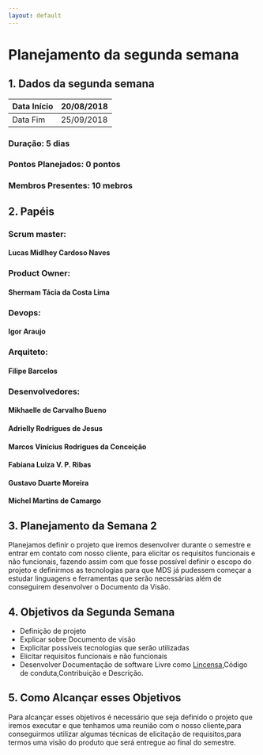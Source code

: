 ```yaml
---
layout: default
---
```


# Planejamento  da segunda semana 

## 1. Dados da segunda semana

|Data Início | 20/08/2018 |
|----------|----------|
|Data Fim    | 25/09/2018 |


### Duração: 5 dias
### Pontos Planejados: 0 pontos
### Membros Presentes: 10 mebros

## 2. Papéis  
### Scrum master:
#### Lucas Midlhey Cardoso Naves	
### Product Owner: 
#### Shermam Tácia da Costa Lima
### Devops: 
#### Igor Araujo
### Arquiteto: 
#### Filipe Barcelos
### Desenvolvedores:
#### Mikhaelle de Carvalho Bueno	
#### Adrielly Rodrigues de Jesus	
#### Marcos Vinícius Rodrigues da Conceição	
#### Fabiana Luiza V. P. Ribas	
#### Gustavo Duarte Moreira	
#### Michel Martins de Camargo

## 3. Planejamento da Semana 2

Planejamos definir o projeto que iremos desenvolver durante o semestre e entrar em contato com nosso cliente, para elicitar os requisitos funcionais e não funcionais, fazendo assim com que fosse possível definir o escopo do projeto e definirmos as tecnologias para que MDS já pudessem começar a estudar linguagens e ferramentas que serão necessárias além de conseguirem desenvolver o Documento da Visão.




## 4. Objetivos da Segunda Semana

*  Definição de projeto
* Explicar sobre Documento de visão
* Explicitar possíveis tecnologias que serão utilizadas
* Elicitar requisitos funcionais e não funcionais 
* Desenvolver Documentação de software Livre como [Lincensa](https://github.com/fga-eps-mds/2018.2-NaturalSearch/issues/9),Código de conduta,Contribuição e Descrição.

## 5. Como Alcançar esses Objetivos
Para alcançar esses objetivos é necessário que seja definido o projeto que iremos executar e que tenhamos uma reunião com o nosso cliente,para conseguirmos utilizar algumas técnicas de elicitação de requisitos,para termos uma visão do produto que será entregue ao final do semestre.
